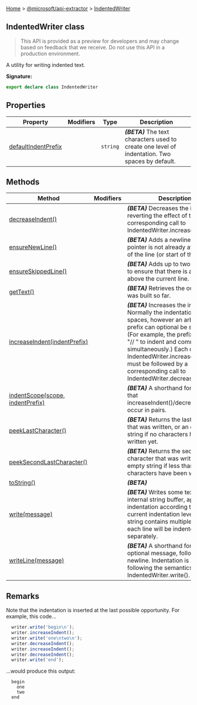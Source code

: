 [Home](./index) &gt; [@microsoft/api-extractor](./api-extractor.md) &gt; [IndentedWriter](./api-extractor.indentedwriter.md)

## IndentedWriter class

> This API is provided as a preview for developers and may change based on feedback that we receive. Do not use this API in a production environment.
> 

A utility for writing indented text.

<b>Signature:</b>

```typescript
export declare class IndentedWriter 
```

## Properties

|  Property | Modifiers | Type | Description |
|  --- | --- | --- | --- |
|  [defaultIndentPrefix](./api-extractor.indentedwriter.defaultindentprefix.md) |  | `string` | <b><i>(BETA)</i></b> The text characters used to create one level of indentation. Two spaces by default. |

## Methods

|  Method | Modifiers | Description |
|  --- | --- | --- |
|  [decreaseIndent()](./api-extractor.indentedwriter.decreaseindent.md) |  | <b><i>(BETA)</i></b> Decreases the indentation, reverting the effect of the corresponding call to IndentedWriter.increaseIndent(). |
|  [ensureNewLine()](./api-extractor.indentedwriter.ensurenewline.md) |  | <b><i>(BETA)</i></b> Adds a newline if the file pointer is not already at the start of the line (or start of the stream). |
|  [ensureSkippedLine()](./api-extractor.indentedwriter.ensureskippedline.md) |  | <b><i>(BETA)</i></b> Adds up to two newlines to ensure that there is a blank line above the current line. |
|  [getText()](./api-extractor.indentedwriter.gettext.md) |  | <b><i>(BETA)</i></b> Retrieves the output that was built so far. |
|  [increaseIndent(indentPrefix)](./api-extractor.indentedwriter.increaseindent.md) |  | <b><i>(BETA)</i></b> Increases the indentation. Normally the indentation is two spaces, however an arbitrary prefix can optional be specified. (For example, the prefix could be "// " to indent and comment simultaneously.) Each call to IndentedWriter.increaseIndent() must be followed by a corresponding call to IndentedWriter.decreaseIndent(). |
|  [indentScope(scope, indentPrefix)](./api-extractor.indentedwriter.indentscope.md) |  | <b><i>(BETA)</i></b> A shorthand for ensuring that increaseIndent()/decreaseIndent() occur in pairs. |
|  [peekLastCharacter()](./api-extractor.indentedwriter.peeklastcharacter.md) |  | <b><i>(BETA)</i></b> Returns the last character that was written, or an empty string if no characters have been written yet. |
|  [peekSecondLastCharacter()](./api-extractor.indentedwriter.peeksecondlastcharacter.md) |  | <b><i>(BETA)</i></b> Returns the second to last character that was written, or an empty string if less than one characters have been written yet. |
|  [toString()](./api-extractor.indentedwriter.tostring.md) |  | <b><i>(BETA)</i></b> |
|  [write(message)](./api-extractor.indentedwriter.write.md) |  | <b><i>(BETA)</i></b> Writes some text to the internal string buffer, applying indentation according to the current indentation level. If the string contains multiple newlines, each line will be indented separately. |
|  [writeLine(message)](./api-extractor.indentedwriter.writeline.md) |  | <b><i>(BETA)</i></b> A shorthand for writing an optional message, followed by a newline. Indentation is applied following the semantics of IndentedWriter.write(). |

## Remarks

Note that the indentation is inserted at the last possible opportunity. For example, this code...

```ts
  writer.write('begin\n');
  writer.increaseIndent();
  writer.write('one\ntwo\n');
  writer.decreaseIndent();
  writer.increaseIndent();
  writer.decreaseIndent();
  writer.write('end');

```
...would produce this output:

```
  begin
    one
    two
  end

```

